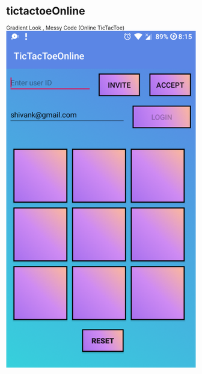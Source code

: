 # tictactoeOnline
Gradient Look , Messy Code (Online TicTacToe)
![Screenshot](https://github.com/shivank-dvlpr/tictactoeOnline/blob/master/Screenshot_20200711-201536.png?raw=true "Screenshot of App")


